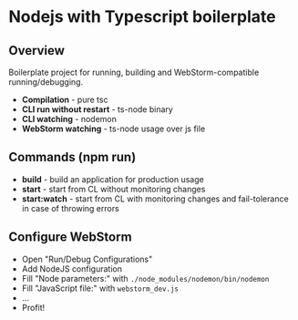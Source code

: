 # Nodejs with Typescript boilerplate

## Overview
Boilerplate project for running, building and WebStorm-compatible running/debugging.

- **Compilation** - pure tsc
- **CLI run without restart** - ts-node binary
- **CLI watching** - nodemon
- **WebStorm watching** - ts-node usage over js file

## Commands (npm run)
- **build** - build an application for production usage
- **start** - start from CL without monitoring changes
- **start:watch** - start from CL with monitoring changes and fail-tolerance in case of throwing errors

## Configure WebStorm
- Open "Run/Debug Configurations" 
- Add NodeJS configuration
- Fill "Node parameters:" with `./node_modules/nodemon/bin/nodemon`
- Fill "JavaScript file:" with `webstorm_dev.js`
- ...
- Profit!